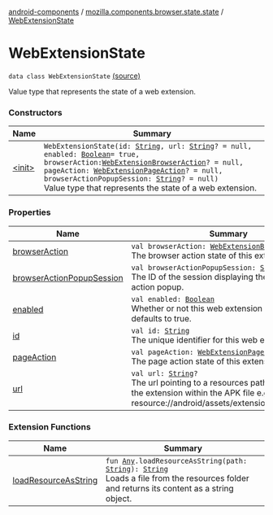 [android-components](../../index.md) / [mozilla.components.browser.state.state](../index.md) / [WebExtensionState](./index.md)

# WebExtensionState

`data class WebExtensionState` [(source)](https://github.com/mozilla-mobile/android-components/blob/master/components/browser/state/src/main/java/mozilla/components/browser/state/state/WebExtensionState.kt#L22)

Value type that represents the state of a web extension.

### Constructors

| Name | Summary |
|---|---|
| [&lt;init&gt;](-init-.md) | `WebExtensionState(id: `[`String`](https://kotlinlang.org/api/latest/jvm/stdlib/kotlin/-string/index.html)`, url: `[`String`](https://kotlinlang.org/api/latest/jvm/stdlib/kotlin/-string/index.html)`? = null, enabled: `[`Boolean`](https://kotlinlang.org/api/latest/jvm/stdlib/kotlin/-boolean/index.html)` = true, browserAction: `[`WebExtensionBrowserAction`](../../mozilla.components.concept.engine.webextension/-web-extension-browser-action.md)`? = null, pageAction: `[`WebExtensionPageAction`](../../mozilla.components.concept.engine.webextension/-web-extension-page-action.md)`? = null, browserActionPopupSession: `[`String`](https://kotlinlang.org/api/latest/jvm/stdlib/kotlin/-string/index.html)`? = null)`<br>Value type that represents the state of a web extension. |

### Properties

| Name | Summary |
|---|---|
| [browserAction](browser-action.md) | `val browserAction: `[`WebExtensionBrowserAction`](../../mozilla.components.concept.engine.webextension/-web-extension-browser-action.md)`?`<br>The browser action state of this extension. |
| [browserActionPopupSession](browser-action-popup-session.md) | `val browserActionPopupSession: `[`String`](https://kotlinlang.org/api/latest/jvm/stdlib/kotlin/-string/index.html)`?`<br>The ID of the session displaying the browser action popup. |
| [enabled](enabled.md) | `val enabled: `[`Boolean`](https://kotlinlang.org/api/latest/jvm/stdlib/kotlin/-boolean/index.html)<br>Whether or not this web extension is enabled, defaults to true. |
| [id](id.md) | `val id: `[`String`](https://kotlinlang.org/api/latest/jvm/stdlib/kotlin/-string/index.html)<br>The unique identifier for this web extension. |
| [pageAction](page-action.md) | `val pageAction: `[`WebExtensionPageAction`](../../mozilla.components.concept.engine.webextension/-web-extension-page-action.md)`?`<br>The page action state of this extension. |
| [url](url.md) | `val url: `[`String`](https://kotlinlang.org/api/latest/jvm/stdlib/kotlin/-string/index.html)`?`<br>The url pointing to a resources path for locating the extension within the APK file e.g. resource://android/assets/extensions/my_web_ext. |

### Extension Functions

| Name | Summary |
|---|---|
| [loadResourceAsString](../../mozilla.components.support.test.file/kotlin.-any/load-resource-as-string.md) | `fun `[`Any`](https://kotlinlang.org/api/latest/jvm/stdlib/kotlin/-any/index.html)`.loadResourceAsString(path: `[`String`](https://kotlinlang.org/api/latest/jvm/stdlib/kotlin/-string/index.html)`): `[`String`](https://kotlinlang.org/api/latest/jvm/stdlib/kotlin/-string/index.html)<br>Loads a file from the resources folder and returns its content as a string object. |
